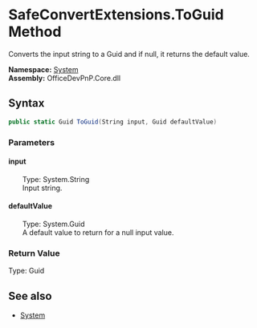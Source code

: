 # SafeConvertExtensions.ToGuid Method  
Converts the input string to a Guid and if null, it returns the default value.  

**Namespace:** [System](System.md)  
**Assembly:** OfficeDevPnP.Core.dll  
## Syntax
```C#
public static Guid ToGuid(String input, Guid defaultValue)
```
### Parameters
#### input  
&emsp;&emsp;Type: System.String  
&emsp;&emsp;Input string.  

#### defaultValue  
&emsp;&emsp;Type: System.Guid  
&emsp;&emsp;A default value to return for a null input value.  

### Return Value
Type: Guid  

## See also
- [System](System.md)

